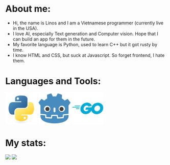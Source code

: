# About me:
- Hi, the name is Linos and I am a Vietnamese programmer (currently live in the USA).
- I love AI, especially Text generation and Computer vision. Hope that I can build an app for them in the future.
- My favorite language is Python, used to learn C++ but it got rusty by time.
- I know HTML and CSS, but suck at Javascript. So forget frontend, I hate them.

# Languages and Tools:

<div>
  <img src="https://github.com/devicons/devicon/blob/master/icons/python/python-original.svg" width="100" height="100"/>
  <img src="https://github.com/devicons/devicon/blob/master/icons/godot/godot-original.svg" width="100" height="100"/>
  <img src="https://github.com/devicons/devicon/blob/master/icons/go/go-original-wordmark.svg" width="100" height="100"/>
</div>

# My stats:

<img src="https://github-readme-stats.vercel.app/api?username=Linos1391&layout=compact&theme=vision-friendly-dark" width = "390">

<img src="https://github-readme-stats.vercel.app/api/top-langs/?username=Linos1391&layout=compact&theme=vision-friendly-dark" width = "390">
